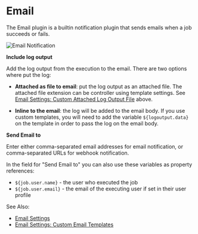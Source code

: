 # Email

The Email plugin is a builtin notification plugin that sends emails when a job succeeds or fails.

![Email Notification](~@assets/img/email-notification.png)

**Include log output**

Add the log output from the execution to the email. There are two options where put the log:

- **Attached as file to email**: put the log output as an attached file.
  The attached file extension can be controller using template settings.
  See [Email Settings: Custom Attached Log Output File](/administration/configuration/email-settings.md#custom-attached-log-output-file) above.

- **Inline to the email**: the log will be added to the email body.
  If you use custom templates, you will need to add the variable `${logoutput.data}` on the template in order to pass the log on the email body.

**Send Email to**

Enter either comma-separated email addresses for email notification, or comma-separated URLs for webhook notification.

In the field for "Send Email to" you can also use these variables as property references:

- `${job.user.name}` - the user who executed the job
- `${job.user.email}` - the email of the executing user if set in their user profile

See Also:

- [Email Settings](/administration/configuration/email-settings.md)
- [Email Settings: Custom Email Templates](/administration/configuration/email-settings.md#custom-email-templates)
